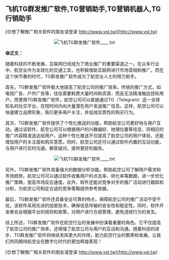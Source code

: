 ## **飞机TG群发推广软件,TG营销助手,TG营销机器人,TG行销助手**

[😍想了解推广相关软件的朋友请登录 http://www.vst.tw](http://www.vst.tw)

 <center><img src="https://vst.tw/MP4/tuiguang/png/5.png" alt="飞机TG群发推广软件____.txt"></center>

**😄正文：**

随着科技的不断发展，互联网已经成为了商业推广的重要渠道之一。在众多行业中，航空业作为全球化的交通工具，也积极借助互联网进行市场营销和推广。而在这个快节奏的时代，TG群发推广软件成为了航空业人士的得力助手。

首先，TG群发推广软件极大地提高了航空公司的推广效率。传统的推广方式，如电视广告、户外广告等，往往需要耗费大量时间和资源，而且无法精准触达目标用户。而使用TG群发推广软件，航空公司可以直接通过TG（Telegram）这一全球知名的社交平台，在短时间内向大量潜在用户发送推广信息。这样，航空公司可以快速建立品牌形象，吸引更多用户关注，并促成实质性的购买行为。

其次，TG群发推广软件提供了个性化推送的功能，帮助航空公司更好地与用户互动。通过该软件，航空公司可以根据用户的兴趣偏好、地理位置等信息，将相应的推广内容精准送达给用户。这种个性化推送不仅提高了航空公司的用户体验，还能增加用户的关注度和购买意愿。同时，航空公司还可以通过软件内置的互动功能，与用户进行实时沟通，解答疑问，提供更好的服务。

 <center><img src="https://vst.tw/MP4/tuiguang/png/0.png" alt="飞机TG群发推广软件____.txt"></center>

另外，TG群发推广软件具备强大的数据分析功能，帮助航空公司了解用户需求和市场趋势。航空公司可以通过软件收集用户的点击率、转化率等数据，进一步优化推广策略，提高市场反应速度。此外，软件还能对竞争对手的推广活动进行跟踪和分析，为航空公司制定合适的竞争策略提供参考依据。

最后，TG群发推广软件还具备安全可靠的特点，保障航空公司的推广活动不受干扰。该软件采用先进的加密技术，确保信息传输的安全性和稳定性。同时，软件开发者也会根据平台的规则和政策，对用户进行合规管理，避免违规行为的发生。

综上所述，TG群发推广软件在航空行业的发展中扮演着重要的角色。它不仅提高了航空公司的推广效率，还增强了航空公司与用户的互动和沟通。随着科技的进步，TG群发推广软件将继续发挥更大的作用，助力航空行业的繁荣和发展。让我们共同期待航空业在数字化时代的更加辉煌表现！

[😍想了解推广相关软件的朋友请登录 http://www.vst.tw](http://www.vst.tw)



